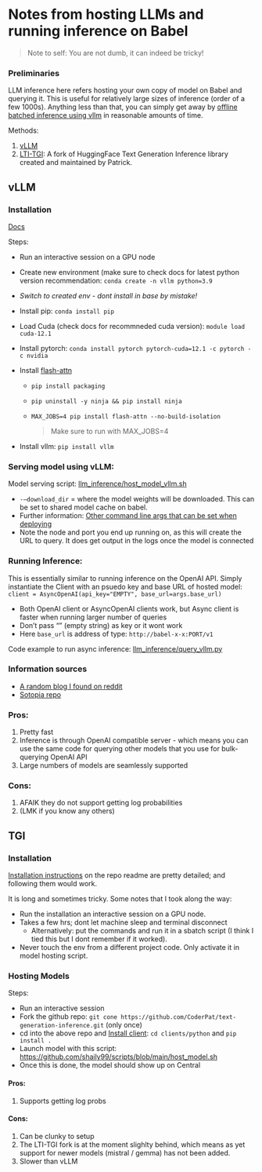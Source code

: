 # Notes from hosting LLMs and running inference on Babel

> Note to self: You are not dumb, it can indeed be tricky!

### Preliminaries
LLM inference here refers hosting your own copy of model on Babel and querying it. This is useful for relatively large sizes of inference (order of a few 1000s). Anything less than that, you can simply get away by [offline batched inference using vllm](https://docs.vllm.ai/en/latest/getting_started/quickstart.html) in reasonable amounts of time.

Methods:
1. [vLLM](https://blog.vllm.ai/2023/06/20/vllm.html)
2. [LTI-TGI](https://github.com/CoderPat/text-generation-inference/tree/main): A fork of HuggingFace Text Generation Inference library created and maintained by Patrick.

## vLLM

### Installation
[Docs](https://docs.vllm.ai/en/latest/getting_started/installation.html)

Steps:
- Run an interactive session on a GPU node
- Create new environment (make sure to check docs for latest python version recommendation: `conda create -n vllm python=3.9` 
- *Switch to created env - dont install in base by mistake!*
- Install pip: `conda install pip`
- Load Cuda (check docs for recommneded cuda version): `module load cuda-12.1` 
- Install pytorch: `conda install pytorch pytorch-cuda=12.1 -c pytorch -c nvidia`
- Install [flash-attn](https://github.com/Dao-AILab/flash-attention?tab=readme-ov-file#installation-and-features)
    - `pip install packaging`
    - `pip uninstall -y ninja && pip install ninja`
    - `MAX_JOBS=4 pip install flash-attn --no-build-isolation`
      
      > Make sure to run with MAX_JOBS=4
    
- Install vllm: `pip install vllm`

### Serving model using vLLM:

Model serving script: [llm_inference/host_model_vllm.sh](https://github.com/shaily99/scripts/blob/c4d46ffa7e505f9186dc8d429693f87af8ef4da4/llm_inference/host_model_vllm.sh)

- `-—download_dir` = where the model weights will be downloaded. This can be set to shared model cache on babel.
- Further information: [Other command line args that can be set when deploying](https://docs.vllm.ai/en/latest/serving/openai_compatible_server.html#command-line-arguments-for-the-server)
- Note the node and port you end up running on, as this will create the URL to query. It does get output in the logs once the model is connected

### Running Inference:
This is essentially similar to running inference on the OpenAI API. Simply instantiate the Client with an psuedo key and base URL of hosted model: `client = AsyncOpenAI(api_key="EMPTY", base_url=args.base_url)` 

- Both OpenAI client or AsyncOpenAI clients work, but Async client is faster when running larger number of queries
- Don’t pass “” (empty string) as key or it wont work
- Here `base_url` is address of type: `http://babel-x-x:PORT/v1`

Code example to run async inference: [llm_inference/query_vllm.py](https://github.com/shaily99/scripts/blob/195abe1b68153010cb6c44bed85b67c972b3e49f/llm_querying/query_vllm.py)


### Information sources
- [A random blog I found on reddit](https://ploomber.io/blog/vllm-deploy/)
- [Sotopia repo](https://github.com/sotopia-lab/sotopia-pi/tree/main/llm_deploy#deploy-models-on-babel-via-vllm-api-server)

### Pros:
1. Pretty fast
2. Inference is through OpenAI compatible server - which means you can use the same code for querying other models that you use for bulk-querying OpenAI API
3. Large numbers of models are seamlessly supported
   
### Cons:
1. AFAIK they do not support getting log probabilities
2. (LMK if you know any others)


## TGI

### Installation
[Installation instructions](https://github.com/CoderPat/text-generation-inference/tree/main?tab=readme-ov-file#running-your-own-servers) on the repo readme are pretty detailed; and following them would work.

It is long and sometimes tricky. Some notes that I took along the way:
- Run the installation an interactive session on a GPU node.
- Takes a few hrs; dont let machine sleep and terminal disconnect
    - Alternatively: put the commands and run it in a sbatch script (I think I tied this but I dont remember if it worked).
- Never touch the env from a different project code. Only activate it in model hosting script.

### Hosting Models
Steps:
- Run an interactive session
- Fork the github repo: `git cone https://github.com/CoderPat/text-generation-inference.git` (only once)
- cd into the above repo and [Install client](https://github.com/CoderPat/text-generation-inference/tree/main?tab=readme-ov-file#getting-started): `cd clients/python` and `pip install .`
- Launch model with this script: https://github.com/shaily99/scripts/blob/main/host_model.sh
- Once this is done, the model should show up on Central


#### Pros:
1. Supports getting log probs

#### Cons:
1. Can be clunky to setup
2. The LTI-TGI fork is at the moment slighlty behind, which means as yet support for newer models (mistral / gemma) has not been added.
3. Slower than vLLM




